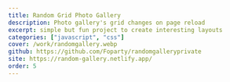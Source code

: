 ```yaml
---
title: Random Grid Photo Gallery
description: Photo gallery's grid changes on page reload
excerpt: simple but fun project to create interesting layouts
categories: ["javascript", "css"]
cover: /work/randomgallery.webp
github: https://github.com/Foparty/randomgalleryprivate
site: https://random-gallery.netlify.app/
order: 5
---
```

